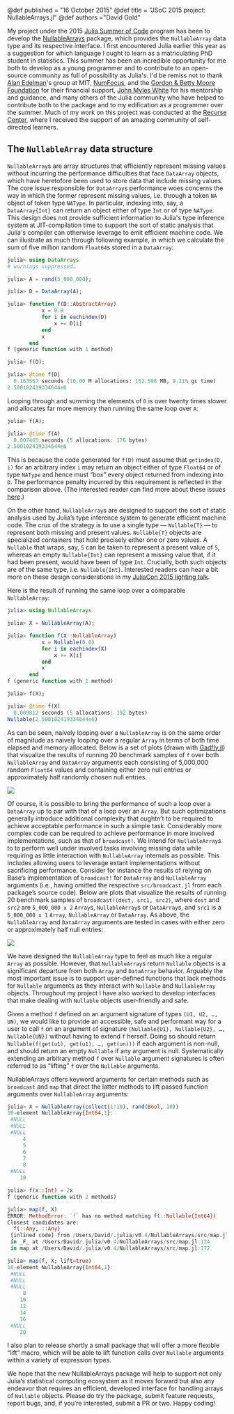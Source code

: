 @def published = "16 October 2015"
@def title =  "JSoC 2015 project: NullableArrays.jl"
@def authors ="David Gold"



My project under the 2015 [Julia Summer of Code](http://julialang.org/jsoc) program has been to develop the [NullableArrays](https://github.com/JuliaStats/NullableArrays.jl) package, which provides the `NullableArray` data type and its respective interface. I first encountered Julia earlier this year as a suggestion for which language I ought to learn as a matriculating PhD student in statistics. This summer has been an incredible opportunity for me both to develop as a young programmer and to contribute to an open-source community as full of possibility as Julia's. I'd be remiss not to thank [Alan Edelman](http://www-math.mit.edu/~edelman/)'s group at MIT, [NumFocus](http://numfocus.org/), and the [Gordon & Betty Moore Foundation](https://www.moore.org/) for their financial support, [John Myles White](https://github.com/johnmyleswhite/) for his mentorship and guidance, and many others of the Julia community who have helped to contribute both to the package and to my edification as a programmer over the summer. Much of my work on this project was conducted at the [Recurse Center](https://www.recurse.com), where I received the support of an amazing community of self-directed learners.


## The `NullableArray` data structure

`NullableArray`s are array structures that efficiently represent missing values without incurring the performance difficulties that face `DataArray` objects, which have heretofore been used to store data that include missing values. The core issue responsible for `DataArray`s performance woes concerns the way in which the former represent missing values, i.e. through a token `NA` object of token type `NAType`. In particular, indexing into, say, a `DataArray{Int}` can return an object either of type `Int` or of type `NAType`. This design does not provide sufficient information to Julia's type inference system at JIT-compilation time to support the sort of static analysis that Julia's compiler can otherwise leverage to emit efficient machine code. We can illustrate as much through following example, in which we calculate the sum of five million random `Float64`s stored in a `DataArray`:

```julia
julia> using DataArrays
# warnings suppressed…

julia> A = rand(5_000_000);

julia> D = DataArray(A);

julia> function f(D::AbstractArray)
           x = 0.0
           for i in eachindex(D)
               x += D[i]
           end
           x
       end
f (generic function with 1 method)

julia> f(D);

julia> @time f(D)
  0.163567 seconds (10.00 M allocations: 152.598 MB, 9.21% gc time)
2.500102419334644e6
```

Looping through and summing the elements of `D` is over twenty times slower and allocates far more memory than running the same loop over `A`:

```julia
julia> f(A);

julia> @time f(A)
  0.007465 seconds (5 allocations: 176 bytes)
2.500102419334644e6
```

This is because the code generated for `f(D)` must assume that `getindex(D, i)` for an arbitrary index `i` may return an object either of type `Float64` or of type `NAType` and hence must “box” every object returned from indexing into `D`. The performance penalty incurred by this requirement is reflected in the comparison above. (The interested reader can find more about these issues [here](http://www.johnmyleswhite.com/notebook/2014/11/29/whats-wrong-with-statistics-in-julia/).)

On the other hand, `NullableArray`s are designed to support the sort of static analysis used by Julia’s type inference system to generate efficient machine code. The crux of the strategy is to use a single type — `Nullable{T}` — to represent both missing and present values. `Nullable{T}` objects are specialized containers that hold precisely either one or zero values. A `Nullable` that wraps, say, `5` can be taken to represent a present value of `5`, whereas an empty `Nullable{Int}` can represent a missing value that, if it had been present, would have been of type `Int`. Crucially, both such objects are of the same type, i.e. `Nullable{Int}`. Interested readers can hear a bit more on these design considerations in my [JuliaCon 2015 lighting talk](https://www.youtube.com/watch?v=2v5k28F80BQ).

Here is the result of running the same loop over a comparable `NullableArray`:

```julia
julia> using NullableArrays

julia> X = NullableArray(A);

julia> function f(X::NullableArray)
           x = Nullable(0.0)
           for i in eachindex(X)
               x += X[i]
           end
           x
       end
f (generic function with 1 method)

julia> f(X);

julia> @time f(X)
  0.009812 seconds (5 allocations: 192 bytes)
Nullable(2.500102419334644e6)
```

As can be seen, naively looping over a `NullableArray` is on the same order of magnitude as naively looping over a regular `Array` in terms of both time elapsed and memory allocated. Below is a set of plots (drawn with [Gadfly.jl](https://github.com/dcjones/Gadfly.jl)) that visualize the results of running 20 benchmark samples of `f` over both `NullableArray` and `DataArray` arguments each consisting of 5,000,000 random `Float64` values and containing either zero null entries or approximately half randomly chosen null entries.

![](/assets/images/blog/images/2015-10-03-nullablearrays-images/f_plot.png)

Of course, it is possible to bring the performance of such a loop over a `DataArray` up to par with that of a loop over an `Array`. But such optimizations generally introduce additional complexity that oughtn’t to be required to achieve acceptable performance in such a simple task. Considerably more complex code can be required to achieve performance in more involved implementations, such as that of `broadcast!`. We intend for `NullableArray`s to to perform well under involved tasks involving missing data while requiring as little interaction with `NullableArray` internals as possible. This includes allowing users to leverage extant implementations without sacrificing performance. Consider for instance the results of relying on Base’s implementation of `broadcast!` for `DataArray` and `NullableArray` arguments (i.e., having omitted the respective `src/broadcast.jl` from each package’s source code). Below are plots that visualize the results of running 20 benchmark samples of `broadcast!(dest, src1, src2)`, where `dest` and `src2` are `5_000_000 x 2` `Array`s, `NullableArray`s or `DataArray`s, and `src1` is a `5_000_000 x 1` `Array`, `NullableArray` or `DataArray`. As above, the `NullableArray` and `DataArray` arguments are tested in cases with either zero or approximately half null entries:

![](/assets/images/blog/images/2015-10-03-nullablearrays-images/bcast_plot.png)

We have designed the `NullableArray` type to feel as much like a regular `Array` as possible. However, that `NullableArray`s return `Nullable` objects is a significant departure from both `Array` and `DataArray` behavior. Arguably the most important issue is to support user-defined functions that lack methods for `Nullable` arguments as they interact with `Nullable` and `NullableArray` objects. Throughout my project I have also worked to develop interfaces that make dealing with `Nullable` objects user-friendly and safe.

Given a method `f` defined on an argument signature of types `(U1, U2, …, UN)`, we would like to provide an accessible, safe and performant way for a user to call `f` on an argument of signature `(Nullable{U1}, Nullable{U2}, …, Nullable{UN})` without having to extend `f` herself. Doing so should return `Nullable(f(get(u1), get(u1), …, get(un)))` if each argument is non-null, and should return an empty `Nullable` if any argument is null. Systematically extending an arbitrary method `f` over `Nullable` argument signatures is often referred to as “lifting” `f` over the `Nullable` arguments.

NullableArrays offers keyword arguments for certain methods such as `broadcast` and `map` that direct the latter methods to lift passed function arguments over `NullableArray` arguments:

```julia
julia> X = NullableArray(collect(1:10), rand(Bool, 10))
10-element NullableArray{Int64,1}:
 #NULL
 #NULL
 #NULL
     4
     5
     6
     7
     8
 #NULL
    10

julia> f(x::Int) = 2x
f (generic function with 2 methods)

julia> map(f, X)
ERROR: MethodError: `f` has no method matching f(::Nullable{Int64})
Closest candidates are:
  f(::Any, ::Any)
 [inlined code] from /Users/David/.julia/v0.4/NullableArrays/src/map.jl:93
 in _F_ at /Users/David/.julia/v0.4/NullableArrays/src/map.jl:124
 in map at /Users/David/.julia/v0.4/NullableArrays/src/map.jl:172

julia> map(f, X; lift=true)
10-element NullableArray{Int64,1}:
 #NULL
 #NULL
 #NULL
     8
    10
    12
    14
    16
 #NULL
    20
```

I also plan to release shortly a small package that will offer a more flexible “lift” macro, which will be able to lift function calls over `Nullable` arguments within a variety of expression types.

We hope that the new NullableArrays package will help to support not only Julia’s statistical computing ecosystem as it moves forward but also any endeavor that requires an efficient, developed interface for handling arrays of `Nullable` objects. Please do try the package, submit feature requests, report bugs, and, if you’re interested, submit a PR or two. Happy coding!
